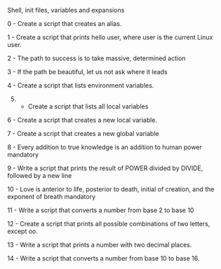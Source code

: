 Shell,  init files,  variables  and  expansions 

0 -  Create a script that creates an alias.

1  -  Create a script that prints hello user, where user is the current Linux user.

2  -  The path to success is to take massive, determined action

3  -  If the path be beautiful, let us not ask where it leads

4  -  Create a script that lists environment variables.

5. -  Create a script that lists all local variables 

6  -  Create a script that creates a new local variable.

7  -  Create a script that creates a new global variable

8  -  Every addition to true knowledge is an addition to human power mandatory

9  -  Write a script that prints the result of POWER divided by DIVIDE, followed by a new line

10  -  Love is anterior to life, posterior to death, initial of creation, and the exponent of breath mandatory

11  -  Write a script that converts a number from base 2 to base 10

12  -  Create a script that prints all possible combinations of two letters, except oo.

13  -  Write a script that prints a number with two decimal places.

14  -  Write a script that converts a number from base 10 to base 16.
